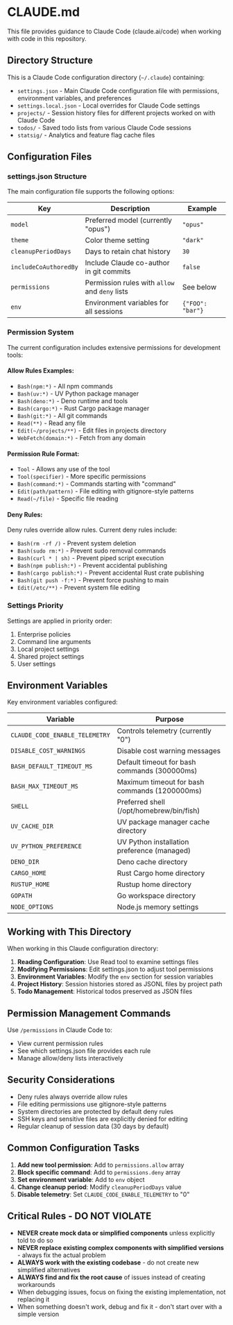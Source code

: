 # CLAUDE.md

This file provides guidance to Claude Code (claude.ai/code) when working with code in this repository.

## Directory Structure

This is a Claude Code configuration directory (`~/.claude`) containing:

- `settings.json` - Main Claude Code configuration file with permissions, environment variables, and preferences
- `settings.local.json` - Local overrides for Claude Code settings
- `projects/` - Session history files for different projects worked on with Claude Code
- `todos/` - Saved todo lists from various Claude Code sessions
- `statsig/` - Analytics and feature flag cache files

## Configuration Files

### settings.json Structure

The main configuration file supports the following options:

| Key | Description | Example |
|-----|-------------|---------|
| `model` | Preferred model (currently "opus") | `"opus"` |
| `theme` | Color theme setting | `"dark"` |
| `cleanupPeriodDays` | Days to retain chat history | `30` |
| `includeCoAuthoredBy` | Include Claude co-author in git commits | `false` |
| `permissions` | Permission rules with `allow` and `deny` lists | See below |
| `env` | Environment variables for all sessions | `{"FOO": "bar"}` |

### Permission System

The current configuration includes extensive permissions for development tools:

#### Allow Rules Examples:
- `Bash(npm:*)` - All npm commands
- `Bash(uv:*)` - UV Python package manager
- `Bash(deno:*)` - Deno runtime and tools
- `Bash(cargo:*)` - Rust Cargo package manager
- `Bash(git:*)` - All git commands
- `Read(**)` - Read any file
- `Edit(~/projects/**)` - Edit files in projects directory
- `WebFetch(domain:*)` - Fetch from any domain

#### Permission Rule Format:
- `Tool` - Allows any use of the tool
- `Tool(specifier)` - More specific permissions
- `Bash(command:*)` - Commands starting with "command"
- `Edit(path/pattern)` - File editing with gitignore-style patterns
- `Read(~/file)` - Specific file reading

#### Deny Rules:
Deny rules override allow rules. Current deny rules include:
- `Bash(rm -rf /)` - Prevent system deletion
- `Bash(sudo rm:*)` - Prevent sudo removal commands
- `Bash(curl * | sh)` - Prevent piped script execution
- `Bash(npm publish:*)` - Prevent accidental publishing
- `Bash(cargo publish:*)` - Prevent accidental Rust crate publishing
- `Bash(git push -f:*)` - Prevent force pushing to main
- `Edit(/etc/**)` - Prevent system file editing

### Settings Priority

Settings are applied in priority order:
1. Enterprise policies
2. Command line arguments
3. Local project settings
4. Shared project settings
5. User settings

## Environment Variables

Key environment variables configured:

| Variable | Purpose |
|----------|---------|
| `CLAUDE_CODE_ENABLE_TELEMETRY` | Controls telemetry (currently "0") |
| `DISABLE_COST_WARNINGS` | Disable cost warning messages |
| `BASH_DEFAULT_TIMEOUT_MS` | Default timeout for bash commands (300000ms) |
| `BASH_MAX_TIMEOUT_MS` | Maximum timeout for bash commands (1200000ms) |
| `SHELL` | Preferred shell (/opt/homebrew/bin/fish) |
| `UV_CACHE_DIR` | UV package manager cache directory |
| `UV_PYTHON_PREFERENCE` | UV Python installation preference (managed) |
| `DENO_DIR` | Deno cache directory |
| `CARGO_HOME` | Rust Cargo home directory |
| `RUSTUP_HOME` | Rustup home directory |
| `GOPATH` | Go workspace directory |
| `NODE_OPTIONS` | Node.js memory settings |

## Working with This Directory

When working in this Claude configuration directory:

1. **Reading Configuration**: Use Read tool to examine settings files
2. **Modifying Permissions**: Edit settings.json to adjust tool permissions
3. **Environment Variables**: Modify the `env` section for session variables
4. **Project History**: Session histories stored as JSONL files by project path
5. **Todo Management**: Historical todos preserved as JSON files

## Permission Management Commands

Use `/permissions` in Claude Code to:
- View current permission rules
- See which settings.json file provides each rule
- Manage allow/deny lists interactively

## Security Considerations

- Deny rules always override allow rules
- File editing permissions use gitignore-style patterns
- System directories are protected by default deny rules
- SSH keys and sensitive files are explicitly denied for editing
- Regular cleanup of session data (30 days by default)

## Common Configuration Tasks

1. **Add new tool permission**: Add to `permissions.allow` array
2. **Block specific command**: Add to `permissions.deny` array
3. **Set environment variable**: Add to `env` object
4. **Change cleanup period**: Modify `cleanupPeriodDays` value
5. **Disable telemetry**: Set `CLAUDE_CODE_ENABLE_TELEMETRY` to "0"


## Critical Rules - DO NOT VIOLATE
- **NEVER create mock data or simplified components** unless explicitly told to do so
- **NEVER replace existing complex components with simplified versions** - always fix the actual problem
- **ALWAYS work with the existing codebase** - do not create new simplified alternatives
- **ALWAYS find and fix the root cause** of issues instead of creating workarounds
- When debugging issues, focus on fixing the existing implementation, not replacing it
- When something doesn't work, debug and fix it - don't start over with a simple version
